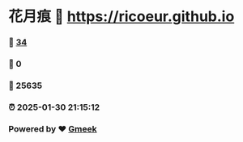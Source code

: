# 花月痕 :link: https://ricoeur.github.io 
### :page_facing_up: [34](https://ricoeur.github.io/tag.html) 
### :speech_balloon: 0 
### :hibiscus: 25635 
### :alarm_clock: 2025-01-30 21:15:12 
### Powered by :heart: [Gmeek](https://github.com/Meekdai/Gmeek)

